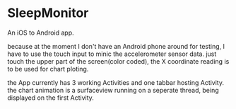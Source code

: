 SleepMonitor
============
An iOS to Android app.  

because at the moment I don't have an Android phone around for testing, 
I have to use the touch input to minic the accelerometer sensor data. 
just touch the upper part of the screen(color coded), the X coordinate reading is to be used for chart ploting. 

the App currently has 3 working Activities and one tabbar hosting Activity. 
the chart animation is a surfaceview running on a seperate thread, being displayed on the first Activity.
